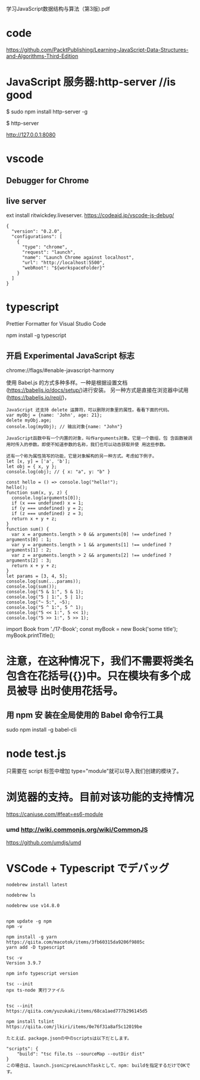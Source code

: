 学习JavaScript数据结构与算法（第3版).pdf

# code
https://github.com/PacktPublishing/Learning-JavaScript-Data-Structures-and-Algorithms-Third-Edition

# JavaScript 服务器:http-server  //is good
$ sudo npm install http-server -g

$ http-server

http://127.0.0.1:8080

# vscode 
## Debugger for Chrome

## live server
ext install ritwickdey.liveserver.
https://codeaid.jp/vscode-js-debug/
```
{
  "version": "0.2.0",
  "configurations": [
    {
      "type": "chrome",
      "request": "launch",
      "name": "Launch Chrome against localhost",
      "url": "http://localhost:5500",
      "webRoot": "${workspaceFolder}"
    }
  ]
}
```

# typescript
Prettier Formatter for Visual Studio Code

npm install -g typescript


## 开启 Experimental JavaScript 标志
chrome://flags/#enable-javascript-harmony

使用 Babel.js 的方式多种多样。一种是根据设置文档(https://babeljs.io/docs/setup/)进行安装。
另一种方式是直接在浏览器中试用(https://babeljs.io/repl/)，
```
JavaScript 还支持 delete 运算符，可以删除对象里的属性。看看下面的代码。
var myObj = {name: 'John', age: 21};
delete myObj.age;
console.log(myObj); // 输出对象{name: "John"}

JavaScript函数中有一个内置的对象，叫作arguments对象。它是一个数组，包 含函数被调用时传入的参数。即使不知道参数的名称，我们也可以动态获取并使 用这些参数。

还有一个称为属性简写的功能，它是对象解构的另一种方式。考虑如下例子。
let [x, y] = ['a', 'b'];
let obj = { x, y };
console.log(obj); // { x: "a", y: "b" }

const hello = () => console.log("hello!");
hello();
function sum(x, y, z) {
  console.log(arguments[0]);
  if (x === undefined) x = 1;
  if (y === undefined) y = 2;
  if (z === undefined) z = 3;
  return x + y + z;
}
function sum() {
  var x = arguments.length > 0 && arguments[0] !== undefined ? arguments[0] : 1;
  var y = arguments.length > 1 && arguments[1] !== undefined ? arguments[1] : 2;
  var z = arguments.length > 2 && arguments[2] !== undefined ? arguments[2] : 3;
  return x + y + z;
}
let params = [3, 4, 5];
console.log(sum(...params));
console.log(sum());
console.log("5 & 1:", 5 & 1);
console.log("5 | 1:", 5 | 1);
console.log("~ 5:", ~5);
console.log("5 ^ 1:", 5 ^ 1);
console.log("5 << 1:", 5 << 1);
console.log("5 >> 1:", 5 >> 1);
```

import Book from './17-Book';
const myBook = new Book('some title'); myBook.printTitle();
# 注意，在这种情况下，我们不需要将类名包含在花括号({})中。只在模块有多个成员被导 出时使用花括号。
## 用 npm 安 装在全局使用的 Babel 命令行工具
sudo npm install -g babel-cli

# node test.js
只需要在 script 标签中增加 type="module"就可以导入我们创建的模块了。 <script type="module" src="17-ES2015-ES6-Modules.js"></script>

# 浏览器的支持。目前对该功能的支持情况
https://caniuse.com/#feat=es6-module

### umd http://wiki.commonjs.org/wiki/CommonJS
https://github.com/umdjs/umd


# VSCode + Typescript でデバッグ
```
nodebrew install latest

nodebrew ls

nodebrew use v14.8.0


npm update -g npm
npm -v

npm install -g yarn
https://qiita.com/macotok/items/3fb60315da9206f9805c
yarn add -D typescript

tsc -v
Version 3.9.7

npm info typescript version

tsc --init
npx ts-node 実行ファイル


tsc --init
https://qiita.com/yuzukaki/items/68ca1aed777b296145d5

npm install tslint
https://qiita.com/jlkiri/items/0e76f31a8af5c12019be

たとえば、package.jsonの中のscriptsは以下だとします。

"scripts": {
    "build": "tsc file.ts --sourceMap --outDir dist"
}
この場合は、launch.jsonにpreLaunchTaskとして、npm: buildを指定するだけでOKです。
```


